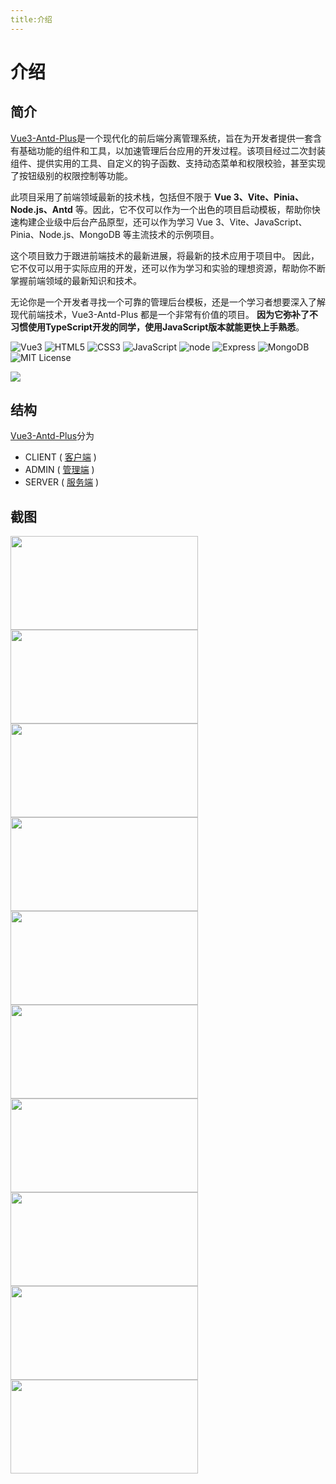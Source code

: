 ```yaml
---
title:介绍
---
```


# 介绍

## 简介
[Vue3-Antd-Plus](https://gitee.com/Z568_568/vue3-antd-plus.git)是一个现代化的前后端分离管理系统，旨在为开发者提供一套含有基础功能的组件和工具，以加速管理后台应用的开发过程。该项目经过二次封装组件、提供实用的工具、自定义的钩子函数、支持动态菜单和权限校验，甚至实现了按钮级别的权限控制等功能。

此项目采用了前端领域最新的技术栈，包括但不限于 **Vue 3、Vite、Pinia、Node.js、Antd** 等。因此，它不仅可以作为一个出色的项目启动模板，帮助你快速构建企业级中后台产品原型，还可以作为学习 Vue 3、Vite、JavaScript、Pinia、Node.js、MongoDB 等主流技术的示例项目。

这个项目致力于跟进前端技术的最新进展，将最新的技术应用于项目中。 因此，它不仅可以用于实际应用的开发，还可以作为学习和实验的理想资源，帮助你不断掌握前端领域的最新知识和技术。

无论你是一个开发者寻找一个可靠的管理后台模板，还是一个学习者想要深入了解现代前端技术，Vue3-Antd-Plus 都是一个非常有价值的项目。
**因为它弥补了不习惯使用TypeScript开发的同学，使用JavaScript版本就能更快上手熟悉**。


![Vue3](https://img.shields.io/badge/-Vue-34495e?logo=vue.js)
![HTML5](https://img.shields.io/badge/-HTML5-red?logo=html5&logoColor=white)
![CSS3](https://img.shields.io/badge/-CSS3-blue?logo=css3&logoColor=white)
![JavaScript](https://img.shields.io/badge/-JavaScript-yellow?logo=javascript&logoColor=white)
![node](https://img.shields.io/badge/-Nodejs-red?logo=node.js&logoColor=white)
![Express](https://img.shields.io/badge/-Express-green?logo=Express&logoColor=white)
![MongoDB](https://img.shields.io/badge/-MongoDB-yellow?logo=MongoDB&logoColor=white)
![MIT License](https://img.shields.io/badge/License-MIT-green.svg)

<img  src="/vue3-antd-plus/xmind.png">

## 结构

[Vue3-Antd-Plus](https://gitee.com/Z568_568/vue3-antd-plus.git)分为
- CLIENT ( [客户端](/guide/client/) )
- ADMIN  ( [管理端](/guide/admin/) )
- SERVER ( [服务端](/guide/server/) )

## 截图

<img  src="/vue3-antd-plus/img.png" width = "300" height = "150">
<img src="/vue3-antd-plus/img_1.png" width = "300" height = "150">
<img src="/vue3-antd-plus/img_2.png" width = "300" height = "150">
<img src="/vue3-antd-plus/img_3.png" width = "300" height = "150">
<img src="/vue3-antd-plus/img_4.png" width = "300" height = "150">
<img src="/vue3-antd-plus/img_10.png" width = "300" height = "150">
<img src="/vue3-antd-plus/img_11.png" width = "300" height = "150">
<img src="/vue3-antd-plus/img_12.png" width = "300" height = "150">
<img src="/vue3-antd-plus/img_5.png" width = "300" height = "150">
<img src="/vue3-antd-plus/img_13.png" width = "300" height = "150">

